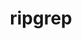 ---
title: "ripgrep"
layout: cache
categories: [package, develop]
meta: {"compilers": ["apple-clang@16.0.0", "apple-clang@17.0.0", "gcc@10.5.0", "gcc@13.3.0"], "num_specs": 153, "num_specs_by_stack": {"developer-tools-aarch64-linux-gnu": 52, "developer-tools-darwin": 49, "developer-tools-x86_64_v3-linux-gnu": 52, "root": 153}, "oss": ["centos7", "rhel8", "sequoia"], "platforms": ["darwin", "linux"], "stacks": ["developer-tools-aarch64-linux-gnu", "developer-tools-darwin", "developer-tools-x86_64_v3-linux-gnu", "root"], "targets": ["aarch64", "x86_64_v3"], "versions": ["14.1.1"]}
spec_details: [{"compiler": "gcc@13.3.0", "hash": "2el26eypslzuictjp7e7wstamhrfcsnc", "os": "rhel8", "platform": "linux", "size": "-", "stacks": ["developer-tools-aarch64-linux-gnu", "root"], "target": "aarch64", "variants": ["build_system=cargo"], "versions": ["14.1.1"]}, {"compiler": "gcc@13.3.0", "hash": "2lufsc2hzr7lofhdvagc27seage4kjtk", "os": "rhel8", "platform": "linux", "size": "-", "stacks": ["developer-tools-aarch64-linux-gnu", "root"], "target": "aarch64", "variants": ["build_system=cargo"], "versions": ["14.1.1"]}, {"compiler": "apple-clang@17.0.0", "hash": "2suctapamxokwjc6oznfbv2vhibn3i6v", "os": "sequoia", "platform": "darwin", "size": "-", "stacks": ["developer-tools-darwin", "root"], "target": "aarch64", "variants": ["build_system=cargo"], "versions": ["14.1.1"]}, {"compiler": "gcc@10.5.0", "hash": "2yxewgkxx55ko56vgpd32xjbzsxlbjhc", "os": "centos7", "platform": "linux", "size": "-", "stacks": ["developer-tools-x86_64_v3-linux-gnu", "root"], "target": "x86_64_v3", "variants": ["build_system=cargo"], "versions": ["14.1.1"]}, {"compiler": "gcc@10.5.0", "hash": "33jjdoau4aetz3xwccjm624qkwudm7u5", "os": "centos7", "platform": "linux", "size": "-", "stacks": ["developer-tools-x86_64_v3-linux-gnu", "root"], "target": "x86_64_v3", "variants": ["build_system=cargo"], "versions": ["14.1.1"]}, {"compiler": "apple-clang@17.0.0", "hash": "34cc5vwbneptapfj7nqq4ouqpsdo4mkr", "os": "sequoia", "platform": "darwin", "size": "-", "stacks": ["developer-tools-darwin", "root"], "target": "aarch64", "variants": ["build_system=cargo"], "versions": ["14.1.1"]}, {"compiler": "gcc@10.5.0", "hash": "3pb6dr35vjvd4a2j77okymoymprunwij", "os": "centos7", "platform": "linux", "size": "-", "stacks": ["developer-tools-x86_64_v3-linux-gnu", "root"], "target": "x86_64_v3", "variants": ["build_system=cargo"], "versions": ["14.1.1"]}, {"compiler": "gcc@13.3.0", "hash": "3z6hwvjg4tnvkpe6bb5cdvcsmhmvcnvb", "os": "rhel8", "platform": "linux", "size": "-", "stacks": ["developer-tools-aarch64-linux-gnu", "root"], "target": "aarch64", "variants": ["build_system=cargo"], "versions": ["14.1.1"]}, {"compiler": "gcc@10.5.0", "hash": "3z7tezg4oge5tqn6c56wd7uhqzsppzpk", "os": "centos7", "platform": "linux", "size": "-", "stacks": ["developer-tools-x86_64_v3-linux-gnu", "root"], "target": "x86_64_v3", "variants": ["build_system=cargo"], "versions": ["14.1.1"]}, {"compiler": "gcc@10.5.0", "hash": "3znlktfuxpw2s7em32im3fvywdjzyi35", "os": "centos7", "platform": "linux", "size": "-", "stacks": ["developer-tools-x86_64_v3-linux-gnu", "root"], "target": "x86_64_v3", "variants": ["build_system=cargo"], "versions": ["14.1.1"]}, {"compiler": "apple-clang@17.0.0", "hash": "4fhcllbeg5mj4xsmhlun3i5si7liwtzg", "os": "sequoia", "platform": "darwin", "size": "-", "stacks": ["developer-tools-darwin", "root"], "target": "aarch64", "variants": ["build_system=cargo"], "versions": ["14.1.1"]}, {"compiler": "gcc@10.5.0", "hash": "4j5zb5cvihyx7hev6lnpkpcf334b2ptf", "os": "centos7", "platform": "linux", "size": "-", "stacks": ["developer-tools-x86_64_v3-linux-gnu", "root"], "target": "x86_64_v3", "variants": ["build_system=cargo"], "versions": ["14.1.1"]}, {"compiler": "gcc@13.3.0", "hash": "4qywzlf6gwuqayerounsxskvnezu7a3i", "os": "rhel8", "platform": "linux", "size": "-", "stacks": ["developer-tools-aarch64-linux-gnu", "root"], "target": "aarch64", "variants": ["build_system=cargo"], "versions": ["14.1.1"]}, {"compiler": "gcc@10.5.0", "hash": "5hukhr5f2lnevggbpktkd7fz7ux6twp4", "os": "centos7", "platform": "linux", "size": "-", "stacks": ["developer-tools-x86_64_v3-linux-gnu", "root"], "target": "x86_64_v3", "variants": ["build_system=cargo"], "versions": ["14.1.1"]}, {"compiler": "gcc@10.5.0", "hash": "5jayuczzugqi4dos3lwpeh773ij5h6jo", "os": "centos7", "platform": "linux", "size": "-", "stacks": ["developer-tools-x86_64_v3-linux-gnu", "root"], "target": "x86_64_v3", "variants": ["build_system=cargo"], "versions": ["14.1.1"]}, {"compiler": "apple-clang@16.0.0", "hash": "5rwz64hndrtaa55oke3qfjwawlodgxxd", "os": "sequoia", "platform": "darwin", "size": "-", "stacks": ["developer-tools-darwin", "root"], "target": "aarch64", "variants": ["build_system=cargo"], "versions": ["14.1.1"]}, {"compiler": "gcc@13.3.0", "hash": "5t6fp5jjsa33fz7bw6mqcuuwcfp6weg5", "os": "rhel8", "platform": "linux", "size": "-", "stacks": ["developer-tools-aarch64-linux-gnu", "root"], "target": "aarch64", "variants": ["build_system=cargo"], "versions": ["14.1.1"]}, {"compiler": "gcc@10.5.0", "hash": "5vjwsqgd53xd4nuldvortlumfqg2bkaj", "os": "centos7", "platform": "linux", "size": "-", "stacks": ["developer-tools-x86_64_v3-linux-gnu", "root"], "target": "x86_64_v3", "variants": ["build_system=cargo"], "versions": ["14.1.1"]}, {"compiler": "apple-clang@17.0.0", "hash": "5w4mc7mvgahkmhxmdt4z6bjw6x64ufav", "os": "sequoia", "platform": "darwin", "size": "-", "stacks": ["developer-tools-darwin", "root"], "target": "aarch64", "variants": ["build_system=cargo"], "versions": ["14.1.1"]}, {"compiler": "gcc@10.5.0", "hash": "5zu2ury4uv6oyi7kiolbtn77sd65j7dx", "os": "centos7", "platform": "linux", "size": "-", "stacks": ["developer-tools-x86_64_v3-linux-gnu", "root"], "target": "x86_64_v3", "variants": ["build_system=cargo"], "versions": ["14.1.1"]}, {"compiler": "gcc@10.5.0", "hash": "6hs74svf5uuuqucoiom3jyetqcv64xnn", "os": "centos7", "platform": "linux", "size": "-", "stacks": ["developer-tools-x86_64_v3-linux-gnu", "root"], "target": "x86_64_v3", "variants": ["build_system=cargo"], "versions": ["14.1.1"]}, {"compiler": "gcc@10.5.0", "hash": "6iiukbpy2wwj54ssr2eccnd3vyjvwczq", "os": "centos7", "platform": "linux", "size": "-", "stacks": ["developer-tools-x86_64_v3-linux-gnu", "root"], "target": "x86_64_v3", "variants": ["build_system=cargo"], "versions": ["14.1.1"]}, {"compiler": "apple-clang@16.0.0", "hash": "6loh6n4wxiknrczoqrnnnyb4jez3dxem", "os": "sequoia", "platform": "darwin", "size": "-", "stacks": ["developer-tools-darwin", "root"], "target": "aarch64", "variants": ["build_system=cargo"], "versions": ["14.1.1"]}, {"compiler": "gcc@13.3.0", "hash": "6qmywxoyfku77xlli4zeabv6s3q6m6gu", "os": "rhel8", "platform": "linux", "size": "-", "stacks": ["developer-tools-aarch64-linux-gnu", "root"], "target": "aarch64", "variants": ["build_system=cargo"], "versions": ["14.1.1"]}, {"compiler": "gcc@13.3.0", "hash": "6w3te5mao7uc66six2ocno4si32ao3d2", "os": "rhel8", "platform": "linux", "size": "-", "stacks": ["developer-tools-aarch64-linux-gnu", "root"], "target": "aarch64", "variants": ["build_system=cargo"], "versions": ["14.1.1"]}, {"compiler": "gcc@13.3.0", "hash": "6xepxktnjmwalxp2uphauzzosstfimfy", "os": "rhel8", "platform": "linux", "size": "-", "stacks": ["developer-tools-aarch64-linux-gnu", "root"], "target": "aarch64", "variants": ["build_system=cargo"], "versions": ["14.1.1"]}, {"compiler": "apple-clang@16.0.0", "hash": "6xn45v3pn6cskcoc4to6rkdwe2oq46c2", "os": "sequoia", "platform": "darwin", "size": "-", "stacks": ["developer-tools-darwin", "root"], "target": "aarch64", "variants": ["build_system=cargo"], "versions": ["14.1.1"]}, {"compiler": "gcc@13.3.0", "hash": "7f6zc6ckiahdmvrf6yo5xrs4uk4rmkmu", "os": "rhel8", "platform": "linux", "size": "-", "stacks": ["developer-tools-aarch64-linux-gnu", "root"], "target": "aarch64", "variants": ["build_system=cargo"], "versions": ["14.1.1"]}, {"compiler": "gcc@13.3.0", "hash": "7knxdn3hgz2772pndj2yavvc7rbr5obe", "os": "rhel8", "platform": "linux", "size": "-", "stacks": ["developer-tools-aarch64-linux-gnu", "root"], "target": "aarch64", "variants": ["build_system=cargo"], "versions": ["14.1.1"]}, {"compiler": "apple-clang@17.0.0", "hash": "7wbhmgynxh72j7xziunkfgejmkhtqt6i", "os": "sequoia", "platform": "darwin", "size": "-", "stacks": ["developer-tools-darwin", "root"], "target": "aarch64", "variants": ["build_system=cargo"], "versions": ["14.1.1"]}, {"compiler": "apple-clang@17.0.0", "hash": "abuvzitndo6tmwpibwyre2u3jmajsvlv", "os": "sequoia", "platform": "darwin", "size": "-", "stacks": ["developer-tools-darwin", "root"], "target": "aarch64", "variants": ["build_system=cargo"], "versions": ["14.1.1"]}, {"compiler": "gcc@10.5.0", "hash": "agyjzdfg4ur4nujeoh636xdsvia7wbs6", "os": "centos7", "platform": "linux", "size": "-", "stacks": ["developer-tools-x86_64_v3-linux-gnu", "root"], "target": "x86_64_v3", "variants": ["build_system=cargo"], "versions": ["14.1.1"]}, {"compiler": "apple-clang@16.0.0", "hash": "atzanopgkntk2kxj7kquyn27jtcuuhjm", "os": "sequoia", "platform": "darwin", "size": "-", "stacks": ["developer-tools-darwin", "root"], "target": "aarch64", "variants": ["build_system=cargo"], "versions": ["14.1.1"]}, {"compiler": "gcc@13.3.0", "hash": "bgbnq3r46nzmz43hcqahrkaz5o2nxli6", "os": "rhel8", "platform": "linux", "size": "-", "stacks": ["developer-tools-aarch64-linux-gnu", "root"], "target": "aarch64", "variants": ["build_system=cargo"], "versions": ["14.1.1"]}, {"compiler": "apple-clang@16.0.0", "hash": "bqj7flg5ktxhhve3vaaoz7hxzb2iktgq", "os": "sequoia", "platform": "darwin", "size": "-", "stacks": ["developer-tools-darwin", "root"], "target": "aarch64", "variants": ["build_system=cargo"], "versions": ["14.1.1"]}, {"compiler": "apple-clang@17.0.0", "hash": "cdvdaqnzeymo3ixbbbel5nopmumz64lj", "os": "sequoia", "platform": "darwin", "size": "-", "stacks": ["developer-tools-darwin", "root"], "target": "aarch64", "variants": ["build_system=cargo"], "versions": ["14.1.1"]}, {"compiler": "gcc@13.3.0", "hash": "cgbsdzqy7fsqrahfjaez7nklzafp3fjg", "os": "rhel8", "platform": "linux", "size": "-", "stacks": ["developer-tools-aarch64-linux-gnu", "root"], "target": "aarch64", "variants": ["build_system=cargo"], "versions": ["14.1.1"]}, {"compiler": "apple-clang@16.0.0", "hash": "cutzh5n4g5ukkloqoc7xjpflamirzznv", "os": "sequoia", "platform": "darwin", "size": "-", "stacks": ["developer-tools-darwin", "root"], "target": "aarch64", "variants": ["build_system=cargo"], "versions": ["14.1.1"]}, {"compiler": "apple-clang@16.0.0", "hash": "cvtf3zjdgzzexlki74bm5omahbjrchkv", "os": "sequoia", "platform": "darwin", "size": "-", "stacks": ["developer-tools-darwin", "root"], "target": "aarch64", "variants": ["build_system=cargo"], "versions": ["14.1.1"]}, {"compiler": "apple-clang@17.0.0", "hash": "dafg5at745e53x2zejij3jsy2vu3ljsk", "os": "sequoia", "platform": "darwin", "size": "-", "stacks": ["developer-tools-darwin", "root"], "target": "aarch64", "variants": ["build_system=cargo"], "versions": ["14.1.1"]}, {"compiler": "gcc@10.5.0", "hash": "df26hqohztpsrh4vnp55vc6aw644beds", "os": "centos7", "platform": "linux", "size": "-", "stacks": ["developer-tools-x86_64_v3-linux-gnu", "root"], "target": "x86_64_v3", "variants": ["build_system=cargo"], "versions": ["14.1.1"]}, {"compiler": "apple-clang@17.0.0", "hash": "dswvafbw7dyyxxd3mxuvt6d4sfsnwxsa", "os": "sequoia", "platform": "darwin", "size": "-", "stacks": ["developer-tools-darwin", "root"], "target": "aarch64", "variants": ["build_system=cargo"], "versions": ["14.1.1"]}, {"compiler": "gcc@13.3.0", "hash": "dtkbojei3oxahuzyv3klx5p5v5izlyvl", "os": "rhel8", "platform": "linux", "size": "-", "stacks": ["developer-tools-aarch64-linux-gnu", "root"], "target": "aarch64", "variants": ["build_system=cargo"], "versions": ["14.1.1"]}, {"compiler": "apple-clang@17.0.0", "hash": "dvhjzsvm4p7c5zl7zn27mm552tk3f4p7", "os": "sequoia", "platform": "darwin", "size": "-", "stacks": ["developer-tools-darwin", "root"], "target": "aarch64", "variants": ["build_system=cargo"], "versions": ["14.1.1"]}, {"compiler": "apple-clang@17.0.0", "hash": "dzluta3efsfawrxcp2vcbojjluhffu43", "os": "sequoia", "platform": "darwin", "size": "-", "stacks": ["developer-tools-darwin", "root"], "target": "aarch64", "variants": ["build_system=cargo"], "versions": ["14.1.1"]}, {"compiler": "gcc@13.3.0", "hash": "dzx5amqmpmtqwa5jw752wp2otueabwc7", "os": "rhel8", "platform": "linux", "size": "-", "stacks": ["developer-tools-aarch64-linux-gnu", "root"], "target": "aarch64", "variants": ["build_system=cargo"], "versions": ["14.1.1"]}, {"compiler": "gcc@13.3.0", "hash": "ebcyzjaupxcjjakrmkue2quxkiarlcdc", "os": "rhel8", "platform": "linux", "size": "-", "stacks": ["developer-tools-aarch64-linux-gnu", "root"], "target": "aarch64", "variants": ["build_system=cargo"], "versions": ["14.1.1"]}, {"compiler": "apple-clang@17.0.0", "hash": "efbvk6pgzpvfceh74uj6agq3dso7ciwi", "os": "sequoia", "platform": "darwin", "size": "-", "stacks": ["developer-tools-darwin", "root"], "target": "aarch64", "variants": ["build_system=cargo"], "versions": ["14.1.1"]}, {"compiler": "apple-clang@16.0.0", "hash": "ei6mo7kpped3h5e5tlexfve4ncnwijo3", "os": "sequoia", "platform": "darwin", "size": "-", "stacks": ["developer-tools-darwin", "root"], "target": "aarch64", "variants": ["build_system=cargo"], "versions": ["14.1.1"]}, {"compiler": "gcc@13.3.0", "hash": "eoj7m2vzspkpiln4tyfhu5ksgq323yqt", "os": "rhel8", "platform": "linux", "size": "-", "stacks": ["developer-tools-aarch64-linux-gnu", "root"], "target": "aarch64", "variants": ["build_system=cargo"], "versions": ["14.1.1"]}, {"compiler": "gcc@13.3.0", "hash": "eyann2voa2xi6ehzzuebbkrqdrr6xefo", "os": "rhel8", "platform": "linux", "size": "-", "stacks": ["developer-tools-aarch64-linux-gnu", "root"], "target": "aarch64", "variants": ["build_system=cargo"], "versions": ["14.1.1"]}, {"compiler": "gcc@10.5.0", "hash": "f47weljemhojda22e2ii4ii222gckaaa", "os": "centos7", "platform": "linux", "size": "-", "stacks": ["developer-tools-x86_64_v3-linux-gnu", "root"], "target": "x86_64_v3", "variants": ["build_system=cargo"], "versions": ["14.1.1"]}, {"compiler": "apple-clang@17.0.0", "hash": "feelk3zxap22focx3egwmyheo2feuyhc", "os": "sequoia", "platform": "darwin", "size": "-", "stacks": ["developer-tools-darwin", "root"], "target": "aarch64", "variants": ["build_system=cargo"], "versions": ["14.1.1"]}, {"compiler": "gcc@10.5.0", "hash": "fne7i67s3semboyjdl5o4ctid2yqlwfq", "os": "centos7", "platform": "linux", "size": "-", "stacks": ["developer-tools-x86_64_v3-linux-gnu", "root"], "target": "x86_64_v3", "variants": ["build_system=cargo"], "versions": ["14.1.1"]}, {"compiler": "apple-clang@17.0.0", "hash": "g23hnzjlc7qhhhu4dee6wpvwganojibb", "os": "sequoia", "platform": "darwin", "size": "-", "stacks": ["developer-tools-darwin", "root"], "target": "aarch64", "variants": ["build_system=cargo"], "versions": ["14.1.1"]}, {"compiler": "apple-clang@17.0.0", "hash": "g24e3ond63l475doffl6ojvpis4g2spj", "os": "sequoia", "platform": "darwin", "size": "-", "stacks": ["developer-tools-darwin", "root"], "target": "aarch64", "variants": ["build_system=cargo"], "versions": ["14.1.1"]}, {"compiler": "apple-clang@17.0.0", "hash": "g2kz2zd3is3lsuw27p6xhfcj5mfiw7zu", "os": "sequoia", "platform": "darwin", "size": "-", "stacks": ["developer-tools-darwin", "root"], "target": "aarch64", "variants": ["build_system=cargo"], "versions": ["14.1.1"]}, {"compiler": "gcc@13.3.0", "hash": "g2ysc5t453s7lqtyllaj2ip573ihkj5t", "os": "rhel8", "platform": "linux", "size": "-", "stacks": ["developer-tools-aarch64-linux-gnu", "root"], "target": "aarch64", "variants": ["build_system=cargo"], "versions": ["14.1.1"]}, {"compiler": "apple-clang@16.0.0", "hash": "g354htgrhaacyarishyo2recf5uucz7i", "os": "sequoia", "platform": "darwin", "size": "-", "stacks": ["developer-tools-darwin", "root"], "target": "aarch64", "variants": ["build_system=cargo"], "versions": ["14.1.1"]}, {"compiler": "apple-clang@17.0.0", "hash": "gk32qvss5w2zjosnyz22gvczxponpftr", "os": "sequoia", "platform": "darwin", "size": "-", "stacks": ["developer-tools-darwin", "root"], "target": "aarch64", "variants": ["build_system=cargo"], "versions": ["14.1.1"]}, {"compiler": "gcc@13.3.0", "hash": "glpdgzcucntadp2cmmml7gwl7teaw7nh", "os": "rhel8", "platform": "linux", "size": "-", "stacks": ["developer-tools-aarch64-linux-gnu", "root"], "target": "aarch64", "variants": ["build_system=cargo"], "versions": ["14.1.1"]}, {"compiler": "apple-clang@16.0.0", "hash": "gmrwzuc4csxkf6grou4qu4aljm5lpceq", "os": "sequoia", "platform": "darwin", "size": "-", "stacks": ["developer-tools-darwin", "root"], "target": "aarch64", "variants": ["build_system=cargo"], "versions": ["14.1.1"]}, {"compiler": "apple-clang@17.0.0", "hash": "gx7gmkf4h5quakqscyfbead3kh6hlosh", "os": "sequoia", "platform": "darwin", "size": "-", "stacks": ["developer-tools-darwin", "root"], "target": "aarch64", "variants": ["build_system=cargo"], "versions": ["14.1.1"]}, {"compiler": "apple-clang@17.0.0", "hash": "gyp2aokr2wersocf5ao7e3pqrozb6ivb", "os": "sequoia", "platform": "darwin", "size": "-", "stacks": ["developer-tools-darwin", "root"], "target": "aarch64", "variants": ["build_system=cargo"], "versions": ["14.1.1"]}, {"compiler": "apple-clang@17.0.0", "hash": "gyr3pdzubrocssq5w7d3g6mfuqtmvbqg", "os": "sequoia", "platform": "darwin", "size": "-", "stacks": ["developer-tools-darwin", "root"], "target": "aarch64", "variants": ["build_system=cargo"], "versions": ["14.1.1"]}, {"compiler": "gcc@10.5.0", "hash": "gzxeeiukvmzhg2fwcnss76mja6abv24z", "os": "centos7", "platform": "linux", "size": "-", "stacks": ["developer-tools-x86_64_v3-linux-gnu", "root"], "target": "x86_64_v3", "variants": ["build_system=cargo"], "versions": ["14.1.1"]}, {"compiler": "gcc@10.5.0", "hash": "h2i4kjq7wmpedcd6z5zywkoy76qzmhwu", "os": "centos7", "platform": "linux", "size": "-", "stacks": ["developer-tools-x86_64_v3-linux-gnu", "root"], "target": "x86_64_v3", "variants": ["build_system=cargo"], "versions": ["14.1.1"]}, {"compiler": "gcc@13.3.0", "hash": "hgcfqzvwmlvxwoupp5rabjz4da2gebgb", "os": "rhel8", "platform": "linux", "size": "-", "stacks": ["developer-tools-aarch64-linux-gnu", "root"], "target": "aarch64", "variants": ["build_system=cargo"], "versions": ["14.1.1"]}, {"compiler": "gcc@10.5.0", "hash": "hgiskaerwutspshuiw52mbunk6dbz5lz", "os": "centos7", "platform": "linux", "size": "-", "stacks": ["developer-tools-x86_64_v3-linux-gnu", "root"], "target": "x86_64_v3", "variants": ["build_system=cargo"], "versions": ["14.1.1"]}, {"compiler": "gcc@10.5.0", "hash": "hke2n3uyu5umfkllralwic43rihm6wn6", "os": "centos7", "platform": "linux", "size": "-", "stacks": ["developer-tools-x86_64_v3-linux-gnu", "root"], "target": "x86_64_v3", "variants": ["build_system=cargo"], "versions": ["14.1.1"]}, {"compiler": "gcc@10.5.0", "hash": "ho24bggxdc26qzsc7ld3dfwskyyd7v7m", "os": "centos7", "platform": "linux", "size": "-", "stacks": ["developer-tools-x86_64_v3-linux-gnu", "root"], "target": "x86_64_v3", "variants": ["build_system=cargo"], "versions": ["14.1.1"]}, {"compiler": "gcc@10.5.0", "hash": "hqufd4suyffiw74zfbfvklsdu2dwnzye", "os": "centos7", "platform": "linux", "size": "-", "stacks": ["developer-tools-x86_64_v3-linux-gnu", "root"], "target": "x86_64_v3", "variants": ["build_system=cargo"], "versions": ["14.1.1"]}, {"compiler": "apple-clang@16.0.0", "hash": "hvsdb7xorrmd6s2jng6dbgbsizal5kxu", "os": "sequoia", "platform": "darwin", "size": "-", "stacks": ["developer-tools-darwin", "root"], "target": "aarch64", "variants": ["build_system=cargo"], "versions": ["14.1.1"]}, {"compiler": "gcc@13.3.0", "hash": "hzyyb6lgroas6haunqblibl2fdnibwst", "os": "rhel8", "platform": "linux", "size": "-", "stacks": ["developer-tools-aarch64-linux-gnu", "root"], "target": "aarch64", "variants": ["build_system=cargo"], "versions": ["14.1.1"]}, {"compiler": "gcc@13.3.0", "hash": "hzz22p7m245l557lz7zjiwx2ef36nx2u", "os": "rhel8", "platform": "linux", "size": "-", "stacks": ["developer-tools-aarch64-linux-gnu", "root"], "target": "aarch64", "variants": ["build_system=cargo"], "versions": ["14.1.1"]}, {"compiler": "gcc@13.3.0", "hash": "i64bs6n6qkw5sbwgtqldupgtzzpmtzz5", "os": "rhel8", "platform": "linux", "size": "-", "stacks": ["developer-tools-aarch64-linux-gnu", "root"], "target": "aarch64", "variants": ["build_system=cargo"], "versions": ["14.1.1"]}, {"compiler": "gcc@10.5.0", "hash": "ihcxyphlpoua7lacop6oqct4v2nbzicf", "os": "centos7", "platform": "linux", "size": "-", "stacks": ["developer-tools-x86_64_v3-linux-gnu", "root"], "target": "x86_64_v3", "variants": ["build_system=cargo"], "versions": ["14.1.1"]}, {"compiler": "gcc@10.5.0", "hash": "ihq46a2bb3wfwbsfqorhy4vbsp7bwbiq", "os": "centos7", "platform": "linux", "size": "-", "stacks": ["developer-tools-x86_64_v3-linux-gnu", "root"], "target": "x86_64_v3", "variants": ["build_system=cargo"], "versions": ["14.1.1"]}, {"compiler": "apple-clang@17.0.0", "hash": "ijdzvy4dp3cikcchw2ijm3mirei52v7r", "os": "sequoia", "platform": "darwin", "size": "-", "stacks": ["developer-tools-darwin", "root"], "target": "aarch64", "variants": ["build_system=cargo"], "versions": ["14.1.1"]}, {"compiler": "apple-clang@17.0.0", "hash": "ilcwlgmpjx2wlsi4owk2sjkqtwcul65j", "os": "sequoia", "platform": "darwin", "size": "-", "stacks": ["developer-tools-darwin", "root"], "target": "aarch64", "variants": ["build_system=cargo"], "versions": ["14.1.1"]}, {"compiler": "apple-clang@16.0.0", "hash": "ip6wr3biprvpwu2zwy7fptubphzvrnzn", "os": "sequoia", "platform": "darwin", "size": "-", "stacks": ["developer-tools-darwin", "root"], "target": "aarch64", "variants": ["build_system=cargo"], "versions": ["14.1.1"]}, {"compiler": "gcc@13.3.0", "hash": "iqgx7dugfapil6de7bnc6oa3fewojgdx", "os": "rhel8", "platform": "linux", "size": "-", "stacks": ["developer-tools-aarch64-linux-gnu", "root"], "target": "aarch64", "variants": ["build_system=cargo"], "versions": ["14.1.1"]}, {"compiler": "gcc@13.3.0", "hash": "it7hfdms3mx5felgjctqkvt3zqotuzge", "os": "rhel8", "platform": "linux", "size": "-", "stacks": ["developer-tools-aarch64-linux-gnu", "root"], "target": "aarch64", "variants": ["build_system=cargo"], "versions": ["14.1.1"]}, {"compiler": "apple-clang@16.0.0", "hash": "jmfvfxlq42ftwok3bam3tf3ygnhf4dxd", "os": "sequoia", "platform": "darwin", "size": "-", "stacks": ["developer-tools-darwin", "root"], "target": "aarch64", "variants": ["build_system=cargo"], "versions": ["14.1.1"]}, {"compiler": "gcc@13.3.0", "hash": "jofio6eblbnwx6blfbpkxraax67rmfyw", "os": "rhel8", "platform": "linux", "size": "-", "stacks": ["developer-tools-aarch64-linux-gnu", "root"], "target": "aarch64", "variants": ["build_system=cargo"], "versions": ["14.1.1"]}, {"compiler": "gcc@13.3.0", "hash": "jpgwdtkwojkun36jdr2ad5eeqocxlzof", "os": "rhel8", "platform": "linux", "size": "-", "stacks": ["developer-tools-aarch64-linux-gnu", "root"], "target": "aarch64", "variants": ["build_system=cargo"], "versions": ["14.1.1"]}, {"compiler": "gcc@10.5.0", "hash": "jqznbkas2ia6lk4x6unigg6h2ot6tuip", "os": "centos7", "platform": "linux", "size": "-", "stacks": ["developer-tools-x86_64_v3-linux-gnu", "root"], "target": "x86_64_v3", "variants": ["build_system=cargo"], "versions": ["14.1.1"]}, {"compiler": "gcc@10.5.0", "hash": "k5zwfdkislhhkddp62mwryfjcndmdww3", "os": "centos7", "platform": "linux", "size": "-", "stacks": ["developer-tools-x86_64_v3-linux-gnu", "root"], "target": "x86_64_v3", "variants": ["build_system=cargo"], "versions": ["14.1.1"]}, {"compiler": "apple-clang@16.0.0", "hash": "ko6okwtukoqvv26wq5wpse5fsonyyc66", "os": "sequoia", "platform": "darwin", "size": "-", "stacks": ["developer-tools-darwin", "root"], "target": "aarch64", "variants": ["build_system=cargo"], "versions": ["14.1.1"]}, {"compiler": "gcc@10.5.0", "hash": "kuhxwq6ttyu6bf3wxmlx2puat32jzwuj", "os": "centos7", "platform": "linux", "size": "-", "stacks": ["developer-tools-x86_64_v3-linux-gnu", "root"], "target": "x86_64_v3", "variants": ["build_system=cargo"], "versions": ["14.1.1"]}, {"compiler": "gcc@13.3.0", "hash": "kyfgcugqjh6c6cfmih6ytjm6fifwmkmz", "os": "rhel8", "platform": "linux", "size": "-", "stacks": ["developer-tools-aarch64-linux-gnu", "root"], "target": "aarch64", "variants": ["build_system=cargo"], "versions": ["14.1.1"]}, {"compiler": "gcc@13.3.0", "hash": "ljvq3eriuy3dqwtly2fmdnki2g63epdq", "os": "rhel8", "platform": "linux", "size": "-", "stacks": ["developer-tools-aarch64-linux-gnu", "root"], "target": "aarch64", "variants": ["build_system=cargo"], "versions": ["14.1.1"]}, {"compiler": "gcc@13.3.0", "hash": "locakwfu3mhsnjt4n356k3obgxuunvwr", "os": "rhel8", "platform": "linux", "size": "-", "stacks": ["developer-tools-aarch64-linux-gnu", "root"], "target": "aarch64", "variants": ["build_system=cargo"], "versions": ["14.1.1"]}, {"compiler": "apple-clang@17.0.0", "hash": "lu6m5267wwiz5dkzhc6h3i7spggws3sy", "os": "sequoia", "platform": "darwin", "size": "-", "stacks": ["developer-tools-darwin", "root"], "target": "aarch64", "variants": ["build_system=cargo"], "versions": ["14.1.1"]}, {"compiler": "gcc@13.3.0", "hash": "mfnndxgmyovvfovfrqswudjucqbmwrv3", "os": "rhel8", "platform": "linux", "size": "-", "stacks": ["developer-tools-aarch64-linux-gnu", "root"], "target": "aarch64", "variants": ["build_system=cargo"], "versions": ["14.1.1"]}, {"compiler": "gcc@13.3.0", "hash": "n5isin54va2mec7ppax5uzhc47og64we", "os": "rhel8", "platform": "linux", "size": "-", "stacks": ["developer-tools-aarch64-linux-gnu", "root"], "target": "aarch64", "variants": ["build_system=cargo"], "versions": ["14.1.1"]}, {"compiler": "gcc@10.5.0", "hash": "n6wsl7iilbdul22qtzofwwg6bmdrdecz", "os": "centos7", "platform": "linux", "size": "-", "stacks": ["developer-tools-x86_64_v3-linux-gnu", "root"], "target": "x86_64_v3", "variants": ["build_system=cargo"], "versions": ["14.1.1"]}, {"compiler": "gcc@13.3.0", "hash": "nxphttwmfil7dxb26rapfcanxdsscvwi", "os": "rhel8", "platform": "linux", "size": "-", "stacks": ["developer-tools-aarch64-linux-gnu", "root"], "target": "aarch64", "variants": ["build_system=cargo"], "versions": ["14.1.1"]}, {"compiler": "gcc@10.5.0", "hash": "o6fd6qs4u33tnel2c2tp4gomq7vspvzm", "os": "centos7", "platform": "linux", "size": "-", "stacks": ["developer-tools-x86_64_v3-linux-gnu", "root"], "target": "x86_64_v3", "variants": ["build_system=cargo"], "versions": ["14.1.1"]}, {"compiler": "apple-clang@17.0.0", "hash": "o7fh2at35habro7ssdjfzx5djb7dtjqc", "os": "sequoia", "platform": "darwin", "size": "-", "stacks": ["developer-tools-darwin", "root"], "target": "aarch64", "variants": ["build_system=cargo"], "versions": ["14.1.1"]}, {"compiler": "apple-clang@16.0.0", "hash": "odqrhj3buccjty2daluxbvip44hpn7uw", "os": "sequoia", "platform": "darwin", "size": "-", "stacks": ["developer-tools-darwin", "root"], "target": "aarch64", "variants": ["build_system=cargo"], "versions": ["14.1.1"]}, {"compiler": "gcc@10.5.0", "hash": "oq6a256hiwza3lvoik5yif6322cyr55o", "os": "centos7", "platform": "linux", "size": "-", "stacks": ["developer-tools-x86_64_v3-linux-gnu", "root"], "target": "x86_64_v3", "variants": ["build_system=cargo"], "versions": ["14.1.1"]}, {"compiler": "apple-clang@17.0.0", "hash": "oswt4pzus46r3zgvrb5lcgvjiavhoojv", "os": "sequoia", "platform": "darwin", "size": "-", "stacks": ["developer-tools-darwin", "root"], "target": "aarch64", "variants": ["build_system=cargo"], "versions": ["14.1.1"]}, {"compiler": "gcc@10.5.0", "hash": "p5wkv76lgbgrtmp54ke2engzoqiif5h5", "os": "centos7", "platform": "linux", "size": "-", "stacks": ["developer-tools-x86_64_v3-linux-gnu", "root"], "target": "x86_64_v3", "variants": ["build_system=cargo"], "versions": ["14.1.1"]}, {"compiler": "gcc@10.5.0", "hash": "phtvao6ve4q42ktoxpx6k2vfet76zqgh", "os": "centos7", "platform": "linux", "size": "-", "stacks": ["developer-tools-x86_64_v3-linux-gnu", "root"], "target": "x86_64_v3", "variants": ["build_system=cargo"], "versions": ["14.1.1"]}, {"compiler": "gcc@13.3.0", "hash": "piwi27qakhpzcvn6gmiaehgehcfet3r4", "os": "rhel8", "platform": "linux", "size": "-", "stacks": ["developer-tools-aarch64-linux-gnu", "root"], "target": "aarch64", "variants": ["build_system=cargo"], "versions": ["14.1.1"]}, {"compiler": "gcc@10.5.0", "hash": "q33dik2eq2olmtmql4i6343vmpmeqmee", "os": "centos7", "platform": "linux", "size": "-", "stacks": ["developer-tools-x86_64_v3-linux-gnu", "root"], "target": "x86_64_v3", "variants": ["build_system=cargo"], "versions": ["14.1.1"]}, {"compiler": "gcc@10.5.0", "hash": "qfzavrswceaydlyzlprhcykmfsypqdmt", "os": "centos7", "platform": "linux", "size": "-", "stacks": ["developer-tools-x86_64_v3-linux-gnu", "root"], "target": "x86_64_v3", "variants": ["build_system=cargo"], "versions": ["14.1.1"]}, {"compiler": "apple-clang@17.0.0", "hash": "r3ax7jkn2fsjvgmjrptkcycrzh6vsvrw", "os": "sequoia", "platform": "darwin", "size": "-", "stacks": ["developer-tools-darwin", "root"], "target": "aarch64", "variants": ["build_system=cargo"], "versions": ["14.1.1"]}, {"compiler": "gcc@10.5.0", "hash": "r63jdoqywvphp4kzdsvlnlg2scbcdqb2", "os": "centos7", "platform": "linux", "size": "-", "stacks": ["developer-tools-x86_64_v3-linux-gnu", "root"], "target": "x86_64_v3", "variants": ["build_system=cargo"], "versions": ["14.1.1"]}, {"compiler": "gcc@13.3.0", "hash": "reu4btcsfkuxz4uxyncqwncywabqac4x", "os": "rhel8", "platform": "linux", "size": "-", "stacks": ["developer-tools-aarch64-linux-gnu", "root"], "target": "aarch64", "variants": ["build_system=cargo"], "versions": ["14.1.1"]}, {"compiler": "gcc@13.3.0", "hash": "se3hkvyfb7op5wlkcy2y4dzbssimwqra", "os": "rhel8", "platform": "linux", "size": "-", "stacks": ["developer-tools-aarch64-linux-gnu", "root"], "target": "aarch64", "variants": ["build_system=cargo"], "versions": ["14.1.1"]}, {"compiler": "gcc@13.3.0", "hash": "sgqqvmxqvwbrkxptstjr6td3nluajfuj", "os": "rhel8", "platform": "linux", "size": "-", "stacks": ["developer-tools-aarch64-linux-gnu", "root"], "target": "aarch64", "variants": ["build_system=cargo"], "versions": ["14.1.1"]}, {"compiler": "gcc@10.5.0", "hash": "sgvvl7xfu4v25sgfmtaxb6ukakxcdahi", "os": "centos7", "platform": "linux", "size": "-", "stacks": ["developer-tools-x86_64_v3-linux-gnu", "root"], "target": "x86_64_v3", "variants": ["build_system=cargo"], "versions": ["14.1.1"]}, {"compiler": "apple-clang@16.0.0", "hash": "sn7dw7gjsb7htlijwtaph7vemmqufh3y", "os": "sequoia", "platform": "darwin", "size": "-", "stacks": ["developer-tools-darwin", "root"], "target": "aarch64", "variants": ["build_system=cargo"], "versions": ["14.1.1"]}, {"compiler": "gcc@13.3.0", "hash": "snaqr2gsnnwchiw4huybvmbiilcgurb4", "os": "rhel8", "platform": "linux", "size": "-", "stacks": ["developer-tools-aarch64-linux-gnu", "root"], "target": "aarch64", "variants": ["build_system=cargo"], "versions": ["14.1.1"]}, {"compiler": "gcc@10.5.0", "hash": "spzlayp73hpvupulvjomrvmqdbu35s2g", "os": "centos7", "platform": "linux", "size": "-", "stacks": ["developer-tools-x86_64_v3-linux-gnu", "root"], "target": "x86_64_v3", "variants": ["build_system=cargo"], "versions": ["14.1.1"]}, {"compiler": "gcc@10.5.0", "hash": "tlwo2fk2r6w4mr357xi2mo24negnqm5r", "os": "centos7", "platform": "linux", "size": "-", "stacks": ["developer-tools-x86_64_v3-linux-gnu", "root"], "target": "x86_64_v3", "variants": ["build_system=cargo"], "versions": ["14.1.1"]}, {"compiler": "gcc@10.5.0", "hash": "tqqguth4cp3s6d6zfoe2wafw64sctnsw", "os": "centos7", "platform": "linux", "size": "-", "stacks": ["developer-tools-x86_64_v3-linux-gnu", "root"], "target": "x86_64_v3", "variants": ["build_system=cargo"], "versions": ["14.1.1"]}, {"compiler": "gcc@13.3.0", "hash": "tv4uziuot5uktavyx3gojobljg5lqpia", "os": "rhel8", "platform": "linux", "size": "-", "stacks": ["developer-tools-aarch64-linux-gnu", "root"], "target": "aarch64", "variants": ["build_system=cargo"], "versions": ["14.1.1"]}, {"compiler": "gcc@10.5.0", "hash": "u2f2v3uftoeulpbakknvpejui3wpl7o2", "os": "centos7", "platform": "linux", "size": "-", "stacks": ["developer-tools-x86_64_v3-linux-gnu", "root"], "target": "x86_64_v3", "variants": ["build_system=cargo"], "versions": ["14.1.1"]}, {"compiler": "gcc@10.5.0", "hash": "u32j7pfvbgnriek4bxrcjz7phg37zaam", "os": "centos7", "platform": "linux", "size": "-", "stacks": ["developer-tools-x86_64_v3-linux-gnu", "root"], "target": "x86_64_v3", "variants": ["build_system=cargo"], "versions": ["14.1.1"]}, {"compiler": "gcc@13.3.0", "hash": "u46mcqomjfabzzqvrjrntsejgrnmmupl", "os": "rhel8", "platform": "linux", "size": "-", "stacks": ["developer-tools-aarch64-linux-gnu", "root"], "target": "aarch64", "variants": ["build_system=cargo"], "versions": ["14.1.1"]}, {"compiler": "gcc@13.3.0", "hash": "uc6oy6xfnclnv3ivqg6g3bfmw3wqvgpi", "os": "rhel8", "platform": "linux", "size": "-", "stacks": ["developer-tools-aarch64-linux-gnu", "root"], "target": "aarch64", "variants": ["build_system=cargo"], "versions": ["14.1.1"]}, {"compiler": "apple-clang@16.0.0", "hash": "umpdugj2ruq2smazr5rhiyd66lrlmzqv", "os": "sequoia", "platform": "darwin", "size": "-", "stacks": ["developer-tools-darwin", "root"], "target": "aarch64", "variants": ["build_system=cargo"], "versions": ["14.1.1"]}, {"compiler": "gcc@10.5.0", "hash": "umttmripaa537zsejxrjk5hibhe43och", "os": "centos7", "platform": "linux", "size": "-", "stacks": ["developer-tools-x86_64_v3-linux-gnu", "root"], "target": "x86_64_v3", "variants": ["build_system=cargo"], "versions": ["14.1.1"]}, {"compiler": "gcc@13.3.0", "hash": "vc3ya3jtoeckzk7kvmb7fxy5mdmxdrun", "os": "rhel8", "platform": "linux", "size": "-", "stacks": ["developer-tools-aarch64-linux-gnu", "root"], "target": "aarch64", "variants": ["build_system=cargo"], "versions": ["14.1.1"]}, {"compiler": "gcc@10.5.0", "hash": "vdtplrdx2mkiqjgzexo4a3tc2f42j7p3", "os": "centos7", "platform": "linux", "size": "-", "stacks": ["developer-tools-x86_64_v3-linux-gnu", "root"], "target": "x86_64_v3", "variants": ["build_system=cargo"], "versions": ["14.1.1"]}, {"compiler": "gcc@10.5.0", "hash": "vkbvbofd3fzw3wcwrjnxyzcfpyreq4pg", "os": "centos7", "platform": "linux", "size": "-", "stacks": ["developer-tools-x86_64_v3-linux-gnu", "root"], "target": "x86_64_v3", "variants": ["build_system=cargo"], "versions": ["14.1.1"]}, {"compiler": "gcc@10.5.0", "hash": "vqwv6d3chjrjjipc5ywmpxeufouiatjd", "os": "centos7", "platform": "linux", "size": "-", "stacks": ["developer-tools-x86_64_v3-linux-gnu", "root"], "target": "x86_64_v3", "variants": ["build_system=cargo"], "versions": ["14.1.1"]}, {"compiler": "apple-clang@16.0.0", "hash": "vtng7a3w2cfmysy55twc2xsi6ff6v66r", "os": "sequoia", "platform": "darwin", "size": "-", "stacks": ["developer-tools-darwin", "root"], "target": "aarch64", "variants": ["build_system=cargo"], "versions": ["14.1.1"]}, {"compiler": "apple-clang@16.0.0", "hash": "w5ktjwykcixarp5mnma2lnyufbbftjfw", "os": "sequoia", "platform": "darwin", "size": "-", "stacks": ["developer-tools-darwin", "root"], "target": "aarch64", "variants": ["build_system=cargo"], "versions": ["14.1.1"]}, {"compiler": "gcc@10.5.0", "hash": "wfzvw7qli2eqqwre4dis7dxjh64gxnmb", "os": "centos7", "platform": "linux", "size": "-", "stacks": ["developer-tools-x86_64_v3-linux-gnu", "root"], "target": "x86_64_v3", "variants": ["build_system=cargo"], "versions": ["14.1.1"]}, {"compiler": "gcc@13.3.0", "hash": "wilwq2kmupye7ffnc2jpqqkupayu34dj", "os": "rhel8", "platform": "linux", "size": "-", "stacks": ["developer-tools-aarch64-linux-gnu", "root"], "target": "aarch64", "variants": ["build_system=cargo"], "versions": ["14.1.1"]}, {"compiler": "gcc@13.3.0", "hash": "wpyzlj6rqdex7h6auh7uxz2jy2y3n7lm", "os": "rhel8", "platform": "linux", "size": "-", "stacks": ["developer-tools-aarch64-linux-gnu", "root"], "target": "aarch64", "variants": ["build_system=cargo"], "versions": ["14.1.1"]}, {"compiler": "gcc@13.3.0", "hash": "wqwl6dm73ffbxtm5mpj747e4sckeqpes", "os": "rhel8", "platform": "linux", "size": "-", "stacks": ["developer-tools-aarch64-linux-gnu", "root"], "target": "aarch64", "variants": ["build_system=cargo"], "versions": ["14.1.1"]}, {"compiler": "gcc@13.3.0", "hash": "ws33rafhm2seaxttdvz4an6axw5ypjog", "os": "rhel8", "platform": "linux", "size": "-", "stacks": ["developer-tools-aarch64-linux-gnu", "root"], "target": "aarch64", "variants": ["build_system=cargo"], "versions": ["14.1.1"]}, {"compiler": "gcc@10.5.0", "hash": "x6gthdlzc6im67shdl6djvubgk4etffj", "os": "centos7", "platform": "linux", "size": "-", "stacks": ["developer-tools-x86_64_v3-linux-gnu", "root"], "target": "x86_64_v3", "variants": ["build_system=cargo"], "versions": ["14.1.1"]}, {"compiler": "gcc@13.3.0", "hash": "x6s36wj2albco6pqlfohviritmynjvp7", "os": "rhel8", "platform": "linux", "size": "-", "stacks": ["developer-tools-aarch64-linux-gnu", "root"], "target": "aarch64", "variants": ["build_system=cargo"], "versions": ["14.1.1"]}, {"compiler": "apple-clang@17.0.0", "hash": "xgmahiriunstfx5txtfa4lpuicyafquf", "os": "sequoia", "platform": "darwin", "size": "-", "stacks": ["developer-tools-darwin", "root"], "target": "aarch64", "variants": ["build_system=cargo"], "versions": ["14.1.1"]}, {"compiler": "apple-clang@17.0.0", "hash": "xotg3gbnrzprpbez3nlinyzv3jhtdy2w", "os": "sequoia", "platform": "darwin", "size": "-", "stacks": ["developer-tools-darwin", "root"], "target": "aarch64", "variants": ["build_system=cargo"], "versions": ["14.1.1"]}, {"compiler": "gcc@10.5.0", "hash": "xrh4zq2eolxc4jed24ibkbvb4agpi4v2", "os": "centos7", "platform": "linux", "size": "-", "stacks": ["developer-tools-x86_64_v3-linux-gnu", "root"], "target": "x86_64_v3", "variants": ["build_system=cargo"], "versions": ["14.1.1"]}, {"compiler": "gcc@10.5.0", "hash": "xsueo4m75vey2r4s2zzqtyzdv6tdpqa5", "os": "centos7", "platform": "linux", "size": "-", "stacks": ["developer-tools-x86_64_v3-linux-gnu", "root"], "target": "x86_64_v3", "variants": ["build_system=cargo"], "versions": ["14.1.1"]}, {"compiler": "gcc@13.3.0", "hash": "xta3kt7xvthp7edyehvumcjlcf3n5jnm", "os": "rhel8", "platform": "linux", "size": "-", "stacks": ["developer-tools-aarch64-linux-gnu", "root"], "target": "aarch64", "variants": ["build_system=cargo"], "versions": ["14.1.1"]}, {"compiler": "gcc@13.3.0", "hash": "xvboin6gfy3p5f57j2tiajklpm6z53bt", "os": "rhel8", "platform": "linux", "size": "-", "stacks": ["developer-tools-aarch64-linux-gnu", "root"], "target": "aarch64", "variants": ["build_system=cargo"], "versions": ["14.1.1"]}, {"compiler": "apple-clang@17.0.0", "hash": "xznkrqzhrzaanof3p3e5o7eku23chvq3", "os": "sequoia", "platform": "darwin", "size": "-", "stacks": ["developer-tools-darwin", "root"], "target": "aarch64", "variants": ["build_system=cargo"], "versions": ["14.1.1"]}, {"compiler": "gcc@10.5.0", "hash": "y3fqvccxd6ripcy3owpcold53uejsfyj", "os": "centos7", "platform": "linux", "size": "-", "stacks": ["developer-tools-x86_64_v3-linux-gnu", "root"], "target": "x86_64_v3", "variants": ["build_system=cargo"], "versions": ["14.1.1"]}, {"compiler": "gcc@10.5.0", "hash": "zgspiiqqbopdfur2oc57ffkzzkjb7ten", "os": "centos7", "platform": "linux", "size": "-", "stacks": ["developer-tools-x86_64_v3-linux-gnu", "root"], "target": "x86_64_v3", "variants": ["build_system=cargo"], "versions": ["14.1.1"]}, {"compiler": "gcc@13.3.0", "hash": "zpbef7rucswalgockwo2a25whkxq4q22", "os": "rhel8", "platform": "linux", "size": "-", "stacks": ["developer-tools-aarch64-linux-gnu", "root"], "target": "aarch64", "variants": ["build_system=cargo"], "versions": ["14.1.1"]}, {"compiler": "apple-clang@17.0.0", "hash": "ztdu5uipd5prem5fixv6bstjb6vvetxo", "os": "sequoia", "platform": "darwin", "size": "-", "stacks": ["developer-tools-darwin", "root"], "target": "aarch64", "variants": ["build_system=cargo"], "versions": ["14.1.1"]}, {"compiler": "gcc@13.3.0", "hash": "zw4sug7vmlhj2liyfehfpxiokaz7aebq", "os": "rhel8", "platform": "linux", "size": "-", "stacks": ["developer-tools-aarch64-linux-gnu", "root"], "target": "aarch64", "variants": ["build_system=cargo"], "versions": ["14.1.1"]}, {"compiler": "gcc@10.5.0", "hash": "zwdd63m6glggjkdoqrspjfb7qh6xyxsk", "os": "centos7", "platform": "linux", "size": "-", "stacks": ["developer-tools-x86_64_v3-linux-gnu", "root"], "target": "x86_64_v3", "variants": ["build_system=cargo"], "versions": ["14.1.1"]}, {"compiler": "gcc@13.3.0", "hash": "zwkyu2eictusmm4lautbhy4i7mane2c4", "os": "rhel8", "platform": "linux", "size": "-", "stacks": ["developer-tools-aarch64-linux-gnu", "root"], "target": "aarch64", "variants": ["build_system=cargo"], "versions": ["14.1.1"]}]
---